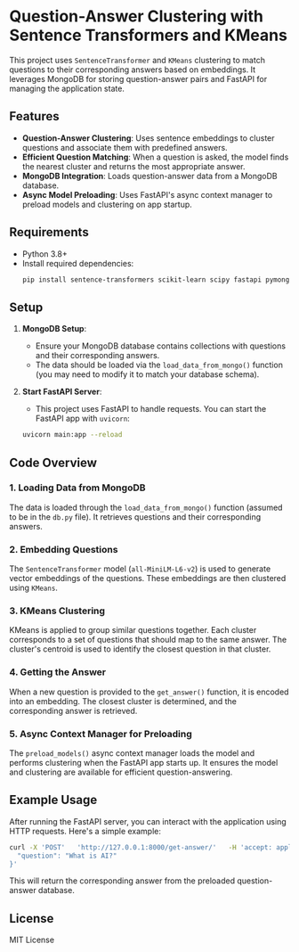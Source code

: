 # Question-Answer Clustering with Sentence Transformers and KMeans

This project uses `SentenceTransformer` and `KMeans` clustering to match questions to their corresponding answers based on embeddings. It leverages MongoDB for storing question-answer pairs and FastAPI for managing the application state.

## Features

- **Question-Answer Clustering**: Uses sentence embeddings to cluster questions and associate them with predefined answers.
- **Efficient Question Matching**: When a question is asked, the model finds the nearest cluster and returns the most appropriate answer.
- **MongoDB Integration**: Loads question-answer data from a MongoDB database.
- **Async Model Preloading**: Uses FastAPI's async context manager to preload models and clustering on app startup.

## Requirements

- Python 3.8+
- Install required dependencies:
  ```bash
  pip install sentence-transformers scikit-learn scipy fastapi pymongo
  ```

## Setup

1. **MongoDB Setup**:
   - Ensure your MongoDB database contains collections with questions and their corresponding answers. 
   - The data should be loaded via the `load_data_from_mongo()` function (you may need to modify it to match your database schema).

2. **Start FastAPI Server**:
   - This project uses FastAPI to handle requests. You can start the FastAPI app with `uvicorn`:
   ```bash
   uvicorn main:app --reload
   ```

## Code Overview

### 1. **Loading Data from MongoDB**
The data is loaded through the `load_data_from_mongo()` function (assumed to be in the `db.py` file). It retrieves questions and their corresponding answers.

### 2. **Embedding Questions**
The `SentenceTransformer` model (`all-MiniLM-L6-v2`) is used to generate vector embeddings of the questions. These embeddings are then clustered using `KMeans`.

### 3. **KMeans Clustering**
KMeans is applied to group similar questions together. Each cluster corresponds to a set of questions that should map to the same answer. The cluster's centroid is used to identify the closest question in that cluster.

### 4. **Getting the Answer**
When a new question is provided to the `get_answer()` function, it is encoded into an embedding. The closest cluster is determined, and the corresponding answer is retrieved.

### 5. **Async Context Manager for Preloading**
The `preload_models()` async context manager loads the model and performs clustering when the FastAPI app starts up. It ensures the model and clustering are available for efficient question-answering.

## Example Usage

After running the FastAPI server, you can interact with the application using HTTP requests. Here's a simple example:

```bash
curl -X 'POST'   'http://127.0.0.1:8000/get-answer/'   -H 'accept: application/json'   -H 'Content-Type: application/json'   -d '{
  "question": "What is AI?"
}'
```

This will return the corresponding answer from the preloaded question-answer database.

## License

MIT License
